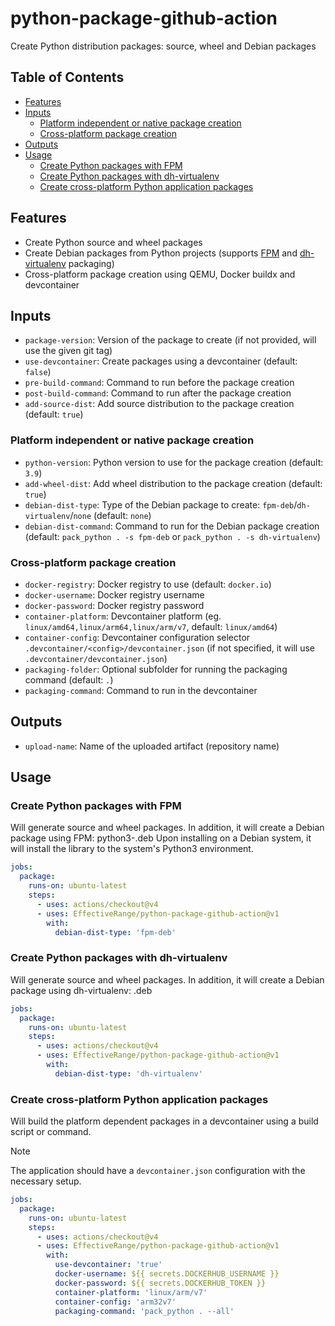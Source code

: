 # python-package-github-action

Create Python distribution packages: source, wheel and Debian packages

## Table of Contents

- [Features](#features)
- [Inputs](#inputs)
  - [Platform independent or native package creation](#platform-independent-or-native-package-creation)
  - [Cross-platform package creation](#cross-platform-package-creation)
- [Outputs](#outputs)
- [Usage](#usage)
  - [Create Python packages with FPM](#create-python-packages-with-fpm)
  - [Create Python packages with dh-virtualenv](#create-python-packages-with-dh-virtualenv)
  - [Create cross-platform Python application packages](#create-cross-platform-python-application-packages)

## Features

- Create Python source and wheel packages
- Create Debian packages from Python projects (supports [FPM](https://fpm.readthedocs.io/en/latest/)
  and [dh-virtualenv](https://dh-virtualenv.readthedocs.io/en/latest/) packaging)
- Cross-platform package creation using QEMU, Docker buildx and devcontainer

## Inputs

- `package-version`: Version of the package to create (if not provided, will use the given git tag)
- `use-devcontainer`: Create packages using a devcontainer (default: `false`)
- `pre-build-command`: Command to run before the package creation
- `post-build-command`: Command to run after the package creation
- `add-source-dist`: Add source distribution to the package creation (default: `true`)

### Platform independent or native package creation

- `python-version`: Python version to use for the package creation (default: `3.9`)
- `add-wheel-dist`: Add wheel distribution to the package creation (default: `true`)
- `debian-dist-type`: Type of the Debian package to create: `fpm-deb`/`dh-virtualenv`/`none` (default: `none`)
- `debian-dist-command`: Command to run for the Debian package creation (default: `pack_python . -s fpm-deb` or `pack_python . -s dh-virtualenv`)

### Cross-platform package creation

- `docker-registry`: Docker registry to use (default: `docker.io`)
- `docker-username`: Docker registry username
- `docker-password`: Docker registry password
- `container-platform`: Devcontainer platform (eg. `linux/amd64,linux/arm64,linux/arm/v7`, default: `linux/amd64`)
- `container-config`: Devcontainer configuration selector `.devcontainer/<config>/devcontainer.json` (if not
  specified, it will use `.devcontainer/devcontainer.json`)
- `packaging-folder`: Optional subfolder for running the packaging command (default: `.`)
- `packaging-command`: Command to run in the devcontainer

## Outputs

- `upload-name`: Name of the uploaded artifact (repository name)

## Usage

### Create Python packages with FPM

Will generate source and wheel packages.
In addition, it will create a Debian package using FPM: python3-<library>.deb
Upon installing on a Debian system, it will install the library to the system's Python3 environment.

```yaml
jobs:
  package:
    runs-on: ubuntu-latest
    steps:
      - uses: actions/checkout@v4
      - uses: EffectiveRange/python-package-github-action@v1
        with:
          debian-dist-type: 'fpm-deb'
```

### Create Python packages with dh-virtualenv

Will generate source and wheel packages.
In addition, it will create a Debian package using dh-virtualenv: <application>.deb

```yaml
jobs:
  package:
    runs-on: ubuntu-latest
    steps:
      - uses: actions/checkout@v4
      - uses: EffectiveRange/python-package-github-action@v1
        with:
          debian-dist-type: 'dh-virtualenv'
```

### Create cross-platform Python application packages

Will build the platform dependent packages in a devcontainer using a build script or command.

> [!Note]
> The application should have a `devcontainer.json` configuration with the necessary setup.

```yaml
jobs:
  package:
    runs-on: ubuntu-latest
    steps:
      - uses: actions/checkout@v4
      - uses: EffectiveRange/python-package-github-action@v1
        with:
          use-devcontainer: 'true'
          docker-username: ${{ secrets.DOCKERHUB_USERNAME }}
          docker-password: ${{ secrets.DOCKERHUB_TOKEN }}
          container-platform: 'linux/arm/v7'
          container-config: 'arm32v7'
          packaging-command: 'pack_python . --all'
```
